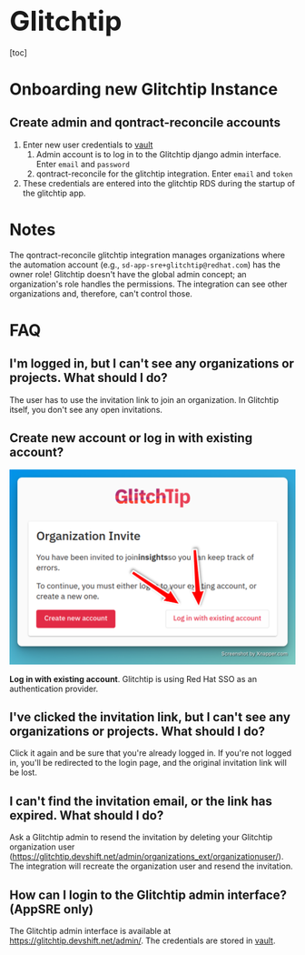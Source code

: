 <font size=24> Glitchtip </font>
---

[toc]

# Onboarding new Glitchtip Instance

## Create admin and qontract-reconcile accounts

1. Enter new user credentials to [vault](https://vault.devshift.net/ui/vault/secrets/app-interface/list/app-sre/glitchtip/)
   1. Admin account is to log in to the Glitchtip django admin interface. Enter `email` and `password`
   1. qontract-reconcile for the glitchtip integration. Enter `email` and `token`
1. These credentials are entered into the glitchtip RDS during the startup of the glitchtip app.

# Notes

The qontract-reconcile glitchtip integration manages organizations where the automation account (e.g., `sd-app-sre+glitchtip@redhat.com`) has the owner role! Glitchtip doesn't have the global admin concept; an organization's role handles the permissions. The integration can see other organizations and, therefore, can't control those.

# FAQ

## I'm logged in, but I can't see any organizations or projects. What should I do?

The user has to use the invitation link to join an organization. In Glitchtip itself, you don't see any open invitations.

## Create new account or log in with existing account?

![](images/glitchtip_invite.png)

**Log in with existing account**. Glitchtip is using Red Hat SSO as an authentication provider.
## I've clicked the invitation link, but I can't see any organizations or projects. What should I do?

Click it again and be sure that you're already logged in. If you're not logged in, you'll be redirected to the login page, and the original invitation link will be lost.

## I can't find the invitation email, or the link has expired. What should I do?

Ask a Glitchtip admin to resend the invitation by deleting your Glitchtip organization user (https://glitchtip.devshift.net/admin/organizations_ext/organizationuser/). The integration will recreate the organization user and resend the invitation.

## How can I login to the Glitchtip admin interface? (AppSRE only)

The Glitchtip admin interface is available at https://glitchtip.devshift.net/admin/. The credentials are stored in [vault](https://vault.devshift.net/ui/vault/secrets/app-interface/show/app-sre/glitchtip/prod/users/admin).
